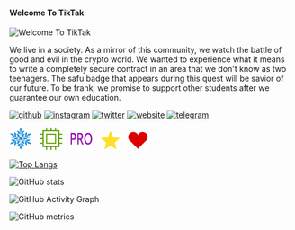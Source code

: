 #### Welcome To TikTak
![Welcome To TikTak](https://pbs.twimg.com/profile_banners/1546974803613081601/1657748583/1080x360)

We live in a society. As a mirror of this community, we watch the battle of good
and evil in the crypto world. We wanted to experience what it means to write a
completely secure contract in an area that we don't know as two teenagers.
The safu badge that appears during this quest will be savior of our future.
To be frank, we promise to support other students after we guarantee our own
education.



[<img src='https://cdn.jsdelivr.net/npm/simple-icons@3.0.1/icons/github.svg' alt='github' height='40'>](https://github.com/tiktakstudy)  [<img src='https://cdn.jsdelivr.net/npm/simple-icons@3.0.1/icons/instagram.svg' alt='instagram' height='40'>](https://www.instagram.com/tiktakstudy/)  [<img src='https://cdn.jsdelivr.net/npm/simple-icons@3.0.1/icons/twitter.svg' alt='twitter' height='40'>](https://twitter.com/tiktakstudy)  [<img src='https://cdn.jsdelivr.net/npm/simple-icons@3.0.1/icons/icloud.svg' alt='website' height='40'>](https://tiktak.study/)  [<img src='https://cdn.jsdelivr.net/npm/simple-icons@3.0.1/icons/telegram.svg' alt='telegram' height='40'>](https://t.me/TikTak_Students)  

<a href='https://archiveprogram.github.com/'><img src='https://raw.githubusercontent.com/acervenky/animated-github-badges/master/assets/acbadge.gif' width='40' height='40'></a> <a href='https://docs.github.com/en/developers'><img src='https://raw.githubusercontent.com/acervenky/animated-github-badges/master/assets/devbadge.gif' width='40' height='40'></a> <a href='https://github.com/pricing'><img src='https://raw.githubusercontent.com/acervenky/animated-github-badges/master/assets/pro.gif' width='40' height='40'></a> <a href='https://stars.github.com/'><img src='https://raw.githubusercontent.com/acervenky/animated-github-badges/master/assets/starbadge.gif' width='35' height='35'></a> <a href='https://docs.github.com/en/github/supporting-the-open-source-community-with-github-sponsors'><img src='https://raw.githubusercontent.com/acervenky/animated-github-badges/master/assets/sponsorbadge.gif' width='35' height='35'></a> 

[![Top Langs](https://github-readme-stats.vercel.app/api/top-langs/?username=tiktakstudy)](https://github.com/anuraghazra/github-readme-stats)

![GitHub stats](https://github-readme-stats.vercel.app/api?username=tiktakstudy&show_icons=true&count_private=true)  

![GitHub Activity Graph](https://activity-graph.herokuapp.com/graph?username=tiktakstudy)  

![GitHub metrics](https://metrics.lecoq.io/tiktakstudy)  

